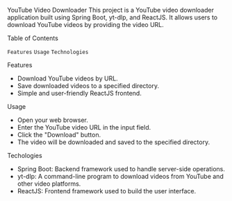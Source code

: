 YouTube Video Downloader
This project is a YouTube video downloader application built using Spring Boot, yt-dlp, and ReactJS. It allows users to download YouTube videos by providing the video URL.


Table of Contents

`Features`
`Usage`
`Technologies`


Features
- Download YouTube videos by URL.
- Save downloaded videos to a specified directory.
- Simple and user-friendly ReactJS frontend.


Usage
- Open your web browser.
- Enter the YouTube video URL in the input field.
- Click the "Download" button.
- The video will be downloaded and saved to the specified directory.


Techologies
- Spring Boot: Backend framework used to handle server-side operations.
- yt-dlp: A command-line program to download videos from YouTube and other video platforms.
- ReactJS: Frontend framework used to build the user interface.
